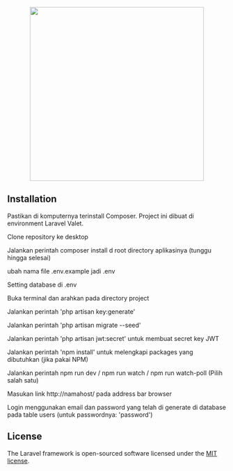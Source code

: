<p align="center"><a href="https://laravel.com" target="_blank"><img src="https://raw.githubusercontent.com/laravel/art/master/logo-lockup/5%20SVG/2%20CMYK/1%20Full%20Color/laravel-logolockup-cmyk-red.svg" width="400"></a></p>

## Installation
Pastikan di komputernya terinstall Composer. Project ini dibuat di environment Laravel Valet.

Clone repository ke desktop

Jalankan perintah composer install d root directory aplikasinya (tunggu hingga selesai)

ubah nama file .env.example jadi .env

Setting database di .env

Buka terminal dan arahkan pada directory project

Jalankan perintah 'php artisan key:generate'

Jalankan perintah 'php artisan migrate --seed'

Jalankan perintah 'php artisan jwt:secret' untuk membuat secret key JWT

Jalankan perintah 'npm install' untuk melengkapi packages yang dibutuhkan (jika pakai NPM)

Jalankan perintah npm run dev / npm run watch / npm run watch-poll (Pilih salah satu)

Masukan link http://namahost/ pada address bar browser

Login menggunakan email dan password yang telah di generate di database pada table users (untuk passwordnya: 'password')


## License

The Laravel framework is open-sourced software licensed under the [MIT license](https://opensource.org/licenses/MIT).
